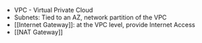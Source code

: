 - VPC - Virtual Private Cloud
- Subnets: Tied to an AZ, network partition of the VPC
- [[Internet Gateway]]: at the VPC level, provide Internet Access
- [[NAT Gateway]]